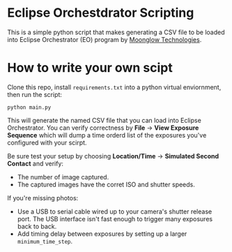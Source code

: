 Eclipse Orchestdrator Scripting
===============================

This is a simple python script that makes generating a CSV file to be loaded
into Eclipse Orchestrator (EO) program by
[Moonglow Technologies](http://www.moonglowtechnologies.com/products/EclipseOrchestrator/index.shtml).

How to write your own scipt
===========================

Clone this repo, install `requirements.txt` into a python virtual enviornment,
then run the script:

    python main.py

This will generate the named CSV file that you can load into Eclipse Orchestrator.
You can verify correctness by **File** -> **View Exposure Sequence** which will dump a time orderd list of the
exposures you've configured with your scirpt.

Be sure test your setup by choosing **Location/Time** -> **Simulated Second Contact** and verify:
* The number of image captured.
* The captured images have the corret ISO and shutter speeds.

If you're missing photos:
* Use a USB to serial cable wired up to your camera's shutter release port.  The USB interface isn't fast enough to
trigger many exposures back to back.
* Add timing delay between exposures by setting up a larger `minimum_time_step`.

